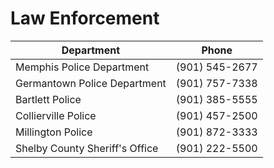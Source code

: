# Law Enforcement

| Department                     | Phone          |
| ------------------------------ | -------------- |
| Memphis Police Department      | (901) 545-2677 |
| Germantown Police Department   | (901) 757-7338 |
| Bartlett Police                | (901) 385-5555 |
| Collierville Police            | (901) 457-2500 |
| Millington Police              | (901) 872-3333 |
| Shelby County Sheriff's Office | (901) 222-5500 |
